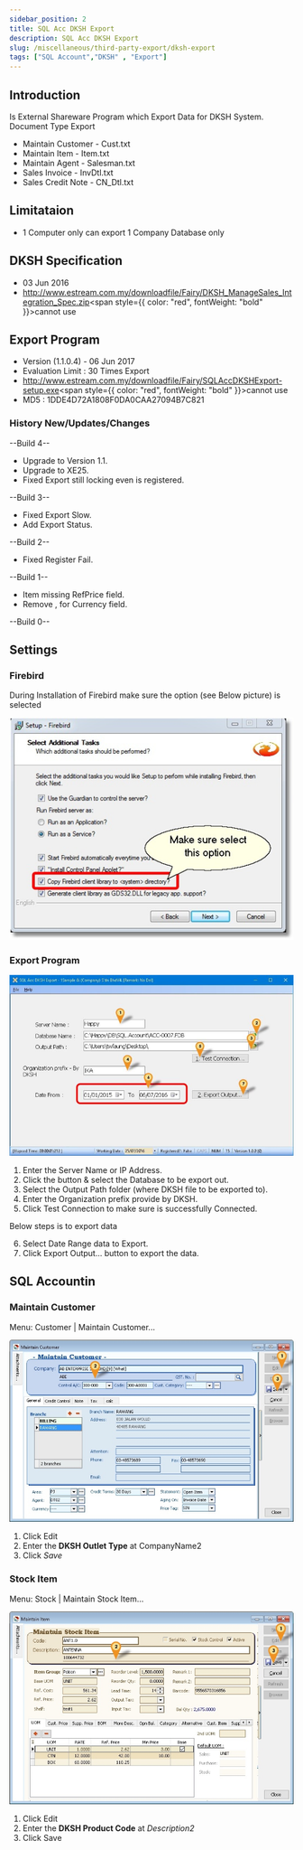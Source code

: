 ```yaml
---
sidebar_position: 2
title: SQL Acc DKSH Export
description: SQL Acc DKSH Export   
slug: /miscellaneous/third-party-export/dksh-export
tags: ["SQL Account","DKSH" , "Export"]
---
```


## Introduction
Is External Shareware Program which Export Data for DKSH System.
Document Type Export

- Maintain Customer - Cust.txt
- Maintain Item - Item.txt
- Maintain Agent - Salesman.txt
- Sales Invoice - InvDtl.txt
- Sales Credit Note - CN_Dtl.txt

## Limitataion
- 1 Computer only can export 1 Company Database only

## DKSH Specification
- 03 Jun 2016
- http://www.estream.com.my/downloadfile/Fairy/DKSH_ManageSales_Integration_Spec.zip<span style={{ color: "red", fontWeight: "bold" }}>cannot use</span>

## Export Program
- Version (1.1.0.4) - 06 Jun 2017
- Evaluation Limit : 30 Times Export
- http://www.estream.com.my/downloadfile/Fairy/SQLAccDKSHExport-setup.exe<span style={{ color: "red", fontWeight: "bold" }}>cannot use</span>
- MD5 : 1DDE4D72A1808F0DA0CAA27094B7C821

### History New/Updates/Changes
--Build 4--
- Upgrade to Version 1.1.
- Upgrade to XE25.
- Fixed Export still locking even is registered.

--Build 3--
- Fixed Export Slow.
- Add Export Status.

--Build 2--
- Fixed Register Fail.

--Build 1--
- Item missing RefPrice field.
- Remove , for Currency field.

--Build 0--

## Settings
### Firebird
During Installation of Firebird make sure the option (see Below picture) is selected

![15](../../../static/img/miscellaneous/third-party-export/dksh-firbird.png)

### Export Program

![16](../../../static/img/miscellaneous/third-party-export/dksh-exp.png)

01. Enter the Server Name or IP Address.
02. Click the button & select the Database to be export out.
03. Select the Output Path folder (where DKSH file to be exported to).
04. Enter the Organization prefix provide by DKSH.
05. Click Test Connection to make sure is successfully Connected.

Below steps is to export data

06. Select Date Range data to Export.
07. Click Export Output... button to export the data.

## SQL Accountin
### Maintain Customer
Menu: Customer | Maintain Customer...

![17](../../../static/img/miscellaneous/third-party-export/dksh-customer.png)

01. Click Edit
02. Enter the **DKSH Outlet Type** at CompanyName2
03. Click *Save*

### Stock Item
Menu: Stock | Maintain Stock Item...

![18](../../../static/img/miscellaneous/third-party-export/dksh-item.png)

01. Click Edit
02. Enter the **DKSH Product Code** at *Description2*
03. Click Save


